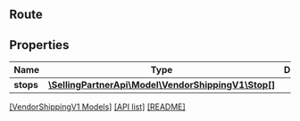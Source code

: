 ## Route

## Properties

Name | Type | Description | Notes
------------ | ------------- | ------------- | -------------
**stops** | [**\SellingPartnerApi\Model\VendorShippingV1\Stop[]**](Stop.md) |  |

[[VendorShippingV1 Models]](../) [[API list]](../../Api) [[README]](../../../README.md)
